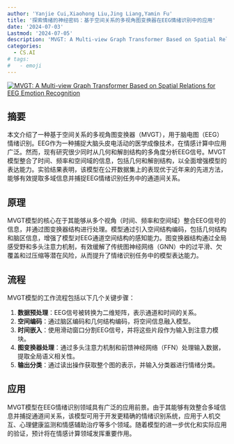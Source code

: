 ```yaml
---
author: 'Yanjie Cui,Xiaohong Liu,Jing Liang,Yamin Fu'
title: '探索情绪的神经密码：基于空间关系的多视角图变换器在EEG情绪识别中的应用'
date: '2024-07-03'
Lastmod: '2024-07-05'
description: 'MVGT: A Multi-view Graph Transformer Based on Spatial Relations for EEG Emotion Recognition'
categories:
  - CS.AI
# tags:
#   - emoji
---
```


[![MVGT: A Multi-view Graph Transformer Based on Spatial Relations for EEG Emotion Recognition](https://arxiv-research-1301205113.cos.ap-guangzhou.myqcloud.com/images/2407.03131v1.pdf_0.jpg)](https://arxiv.org/abs/2407.03131v1)

## 摘要

本文介绍了一种基于空间关系的多视角图变换器（MVGT），用于脑电图（EEG）情绪识别。EEG作为一种捕捉大脑头皮电活动的医学成像技术，在情感计算中应用广泛。然而，现有研究很少同时从几何和解剖结构的多角度分析EEG信号。MVGT模型整合了时间、频率和空间域的信息，包括几何和解剖结构，以全面增强模型的表达能力。实验结果表明，该模型在公开数据集上的表现优于近年来的先进方法，能够有效提取多域信息并捕捉EEG情绪识别任务中的通道间关系。<!--more-->

## 原理

MVGT模型的核心在于其能够从多个视角（时间、频率和空间域）整合EEG信号的信息，并通过图变换器结构进行处理。模型通过引入空间结构编码，包括几何结构和脑区信息，增强了模型对EEG通道空间结构的感知能力。图变换器结构通过全局感受野和多头注意力机制，有效缓解了传统图神经网络（GNN）中的过平滑、欠覆盖和过压缩等潜在风险，从而提升了情绪识别任务中的模型表达能力。

## 流程

MVGT模型的工作流程包括以下几个关键步骤：
1. **数据预处理**：EEG信号被转换为二维矩阵，表示通道和时间的关系。
2. **空间编码**：通过脑区编码和几何结构编码，将空间信息融入模型。
3. **时间嵌入**：使用滑动窗口分割EEG信号，并将这些片段作为输入到注意力模块。
4. **图变换器处理**：通过多头注意力机制和前馈神经网络（FFN）处理输入数据，提取全局语义相关性。
5. **输出分类**：通过读出操作获取整个图的表示，并输入分类器进行情绪分类。

## 应用

MVGT模型在EEG情绪识别领域具有广泛的应用前景。由于其能够有效整合多域信息并捕捉通道间关系，该模型可用于开发更精确的情绪识别系统，应用于人机交互、心理健康监测和情感辅助治疗等多个领域。随着模型的进一步优化和实际应用的验证，预计将在情感计算领域发挥重要作用。